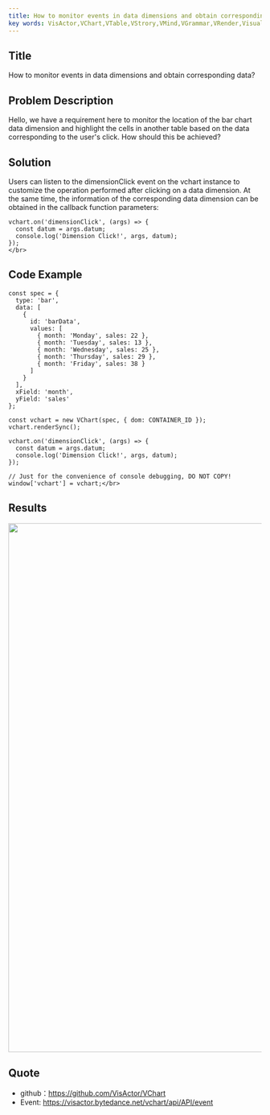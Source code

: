 ```yaml
---
title: How to monitor events in data dimensions and obtain corresponding data?</br>
key words: VisActor,VChart,VTable,VStrory,VMind,VGrammar,VRender,Visualization,Chart,Data,Table,Graph,Gis,LLM
---
```

## Title

How to monitor events in data dimensions and obtain corresponding data?</br>


## Problem Description

Hello, we have a requirement here to monitor the location of the bar chart data dimension and highlight the cells in another table based on the data corresponding to the user's click. How should this be achieved?</br>


## Solution

Users can listen to the dimensionClick event on the vchart instance to customize the operation performed after clicking on a data dimension. At the same time, the information of the corresponding data dimension can be obtained in the callback function parameters:</br>
```
vchart.on('dimensionClick', (args) => {
  const datum = args.datum;
  console.log('Dimension Click!', args, datum);
});
</br>
```


## Code Example

```
const spec = {
  type: 'bar',
  data: [
    {
      id: 'barData',
      values: [
        { month: 'Monday', sales: 22 },
        { month: 'Tuesday', sales: 13 },
        { month: 'Wednesday', sales: 25 },
        { month: 'Thursday', sales: 29 },
        { month: 'Friday', sales: 38 }
      ]
    }
  ],
  xField: 'month',
  yField: 'sales'
};

const vchart = new VChart(spec, { dom: CONTAINER_ID });
vchart.renderSync();

vchart.on('dimensionClick', (args) => {
  const datum = args.datum;
  console.log('Dimension Click!', args, datum);
});

// Just for the convenience of console debugging, DO NOT COPY!
window['vchart'] = vchart;</br>
```


## Results

<img src='https://cdn.jsdelivr.net/gh/xuanhun/articles/visactor/img/MzWIbQNM3olkeExmVy5cMZymnEg.gif' alt='' width='1680' height='1052'>



## Quote

*  github：https://github.com/VisActor/VChart</br>
*  Event: https://visactor.bytedance.net/vchart/api/API/event</br>


